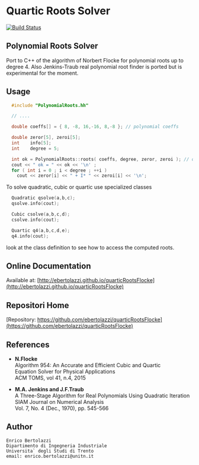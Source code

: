 Quartic Roots Solver
====================

[![Build Status](https://travis-ci.org/ebertolazzi/quarticRootsFlocke.svg?branch=master)](https://travis-ci.org/ebertolazzi/quarticRootsFlocke)

Polynomial Roots Solver
-----------------------

Port to C++ of the algorithm
of Norbert Flocke for polynomial roots
up to degree 4.
Also Jenkins-Traub real polynomial root 
finder is ported but is experimental for the moment.

Usage
-----

```cpp
  #include "PolynomialRoots.hh"

  // ....

  double coeffs[] = { 8, -8, 16,-16, 8,-8 }; // polynomial coeffs

  double zeror[5], zeroi[5];
  int    info[5];
  int    degree = 5;

  int ok = PolynomialRoots::roots( coeffs, degree, zeror, zeroi ); // ok < 0 failed
  cout << " ok = " << ok << '\n' ;
  for ( int i = 0 ; i < degree ; ++i )
    cout << zeror[i] << " + I* " << zeroi[i] << '\n';
```

To solve quadratic, cubic or quartic use specialized classes

```cpp
  Quadratic qsolve(a,b,c);
  qsolve.info(cout);

  Cubic csolve(a,b,c,d);
  csolve.info(cout);

  Quartic q4(a,b,c,d,e);
  q4.info(cout);
```

look at the class definition to see how to access the computed roots.

Online Documentation
--------------------

Available at: [http://ebertolazzi.github.io/quarticRootsFlocke](http://ebertolazzi.github.io/quarticRootsFlocke)

Repositori Home
---------------

[Repository: https://github.com/ebertolazzi/quarticRootsFlocke](https://github.com/ebertolazzi/quarticRootsFlocke)

References
----------

- **N.Flocke**  
  Algorithm 954: An Accurate and Efficient Cubic and Quartic  
  Equation Solver for Physical Applications  
  ACM TOMS, vol 41, n.4, 2015

- **M.A. Jenkins and J.F.Traub**  
  A Three-Stage Algorithm for Real Polynomials
  Using Quadratic Iteration    
  SIAM Journal on Numerical Analysis  
  Vol. 7, No. 4 (Dec., 1970), pp. 545-566

Author
------

    Enrico Bertolazzi  
    Dipartimento di Ingegneria Industriale  
    Universita` degli Studi di Trento  
    email: enrico.bertolazzi@unitn.it
